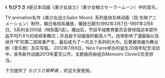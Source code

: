 

《 **ちびうさ** 》是日本动画《美少女战士》（美少女戦士セーラームーン）中的音乐。

TV animation名作《美少女战士Sailor
Moon》系列是由东映动画（现·东映アニメーション）制作，朝日电视系播放，播放日期为1992年3月7日-1997年2月8日。5系列全200话（特别篇1话）。播出后，节目平成教育委员会曾经描述本部作品平均11.6%的收视率概况；并且由于动画版的极高人气，连带影响了漫画版以及续作“R”的第二部故事产生，最后成为了一共五个系列的大作。后更被改编为舞台剧（音乐剧）及实写版。
2012年7月6日，Nico Farre举办的诞生20周年纪念活动中，宣布新作动画2013年夏天公开。主题曲将由组合Momoiro CloverZ负责担当。

下方提供了 _ちびうさ钢琴谱_ ，欢迎大家使用。

